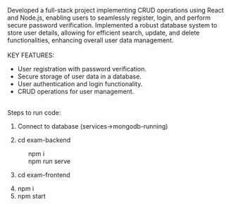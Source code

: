 Developed a full-stack project implementing CRUD operations using React and Node.js, enabling users to seamlessly register, login, and perform secure password verification.
Implemented a robust database system to store user details, allowing for efficient search, update, and delete functionalities, enhancing overall user data management.
<br>
<br>KEY FEATURES:<br>
<ul>
  <li>User registration with password verification.</li>
  <li>Secure storage of user data in a database.</li>
  <li>User authentication and login functionality.</li>
  <li>CRUD operations for user management.</li>
</ul>
<br>
Steps to run code:

1) Connect to database (services->mongodb-running)
2) cd exam-backend
     <ul>npm i</ul>
     <ul>npm run serve</ul>

3) cd exam-frontend
     <li>npm i</li>
     <li>npm start</li>
